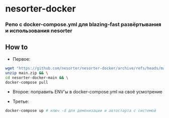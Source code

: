 # nesorter-docker
### Репо с docker-compose.yml для blazing-fast развёртывания и использования nesorter

## How to

- Первое:
```sh
wget "https://github.com/nesorter/nesorter-docker/archive/refs/heads/main.zip" && \
unzip main.zip && \
cd nesorter-docker-main && \
docker-compose pull
```

- Второе: поправить ENV'ы в docker-compose.yml на своё усмотрение

- Третье:
```sh
docker-compose up # ключ -d для демонизации и автостарта с системой
```
